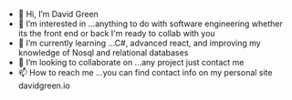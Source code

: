 - 👋 Hi, I’m David Green
- 👀 I’m interested in ...anything to do with software engineering whether its the front end or back I'm ready to collab with you 
- 🌱 I’m currently learning ...C#, advanced react, and improving my knowledge of Nosql and relational databases
- 💞️ I’m looking to collaborate on ...any project just contact me
- 📫 How to reach me ...you can find contact info on my personal site davidgreen.io

<!---
davidgreen29/davidgreen29 is a ✨ special ✨ repository because its `README.md` (this file) appears on your GitHub profile.
You can click the Preview link to take a look at your changes.
--->
